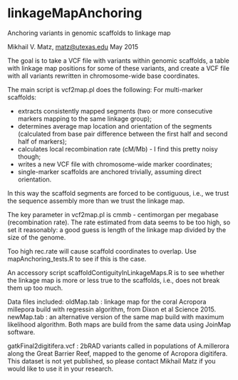 # linkageMapAnchoring
Anchoring variants in genomic scaffolds to linkage map

Mikhail V. Matz, matz@utexas.edu
May 2015

The goal is to take a VCF file with variants within genomic scaffolds, a table with linkage map positions for
some of these variants, and create a VCF file with all variants rewritten in chromosome-wide base coordinates.

The main script is vcf2map.pl does the following:
For multi-marker scaffolds: 
- extracts consistently mapped segments (two or more consecutive markers mapping to the same linkage group);
- determines average map location and orientation of the segments (calculated from base pair difference between the first half and second half of markers);
- calculates local recombination rate (cM/Mb) - I find this pretty noisy though;
- writes a new VCF file with chromosome-wide marker coordinates;
- single-marker scaffolds are anchored trivially, assuming direct orientation.

In this way the scaffold segments are forced to be contiguous, i.e., we trust the sequence assembly more than we trust the linkage map.

The key parameter in vcf2map.pl is cmmb - centimorgan per megabase (recombination rate). The rate estimated from data seems to be too high, so set it reasonably: a good guess is length of the linkage map divided by the size of the genome.

Too high rec.rate will cause scaffold coordinates to overlap. Use mapAnchoring_tests.R to see if this is the case. 

An accessory script scaffoldContiguityInLinkageMaps.R is to see whether the linkage map is more or less true to the scaffolds, i.e., does not break them up too much.

Data files included: 
oldMap.tab : linkage map for the coral Acropora millepora build with regressin algorithm, from Dixon et al Science 2015.
newMap.tab : an alternative version of the same map build with maximum likelihood algorithm.
Both maps are build from the same data using JoinMap software.

gatkFinal2digitifera.vcf : 2bRAD variants called in populations of A.millerora along the Great Barrier Reef, mapped to the genome of Acropora digitifera. This dataset is not yet published, so please contact Mikhail Matz if you would like to use it in your research.
